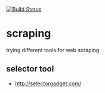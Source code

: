 [![Build Status](https://travis-ci.org/brownman/scraping.svg?branch=develop)](https://travis-ci.org/brownman/scraping)


 
    
  
   
   
  
  


 
 
 


scraping
=========
trying different tools for web scraping

selector tool
----
- http://selectorgadget.com/
 
